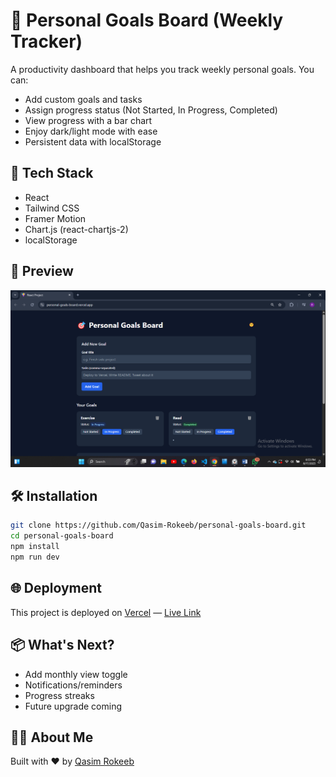 # 🎯 Personal Goals Board (Weekly Tracker)

A productivity dashboard that helps you track weekly personal goals. You can:

- Add custom goals and tasks
- Assign progress status (Not Started, In Progress, Completed)
- View progress with a bar chart
- Enjoy dark/light mode with ease
- Persistent data with localStorage

## 🚀 Tech Stack

- React
- Tailwind CSS
- Framer Motion
- Chart.js (react-chartjs-2)
- localStorage

## 📸 Preview

![Preview](https://raw.githubusercontent.com/Qasim-Rokeeb/personal-goals-board/main/screenshot.png)

## 🛠 Installation

```bash
git clone https://github.com/Qasim-Rokeeb/personal-goals-board.git
cd personal-goals-board
npm install
npm run dev
```

## 🌐 Deployment


This project is deployed on [Vercel](https://vercel.com/) — [Live Link](https://personal-goals-board.vercel.app)



## 📦 What's Next?

- Add monthly view toggle
- Notifications/reminders
- Progress streaks
- Future upgrade coming

## 🙋‍♂️ About Me

Built with ❤️ by [Qasim Rokeeb](https://x.com/qasimrokeeb)
```
